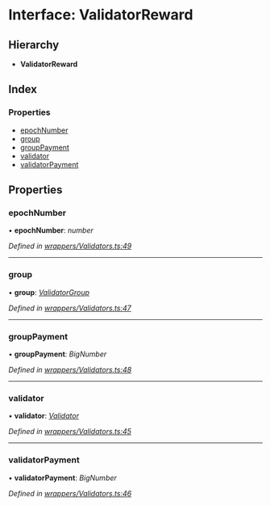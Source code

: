 # Interface: ValidatorReward

## Hierarchy

* **ValidatorReward**

## Index

### Properties

* [epochNumber](_wrappers_validators_.validatorreward.md#epochnumber)
* [group](_wrappers_validators_.validatorreward.md#group)
* [groupPayment](_wrappers_validators_.validatorreward.md#grouppayment)
* [validator](_wrappers_validators_.validatorreward.md#validator)
* [validatorPayment](_wrappers_validators_.validatorreward.md#validatorpayment)

## Properties

###  epochNumber

• **epochNumber**: *number*

*Defined in [wrappers/Validators.ts:49](https://github.com/medhak1/celo-monorepo/blob/master/packages/sdk/contractkit/src/wrappers/Validators.ts#L49)*

___

###  group

• **group**: *[ValidatorGroup](_wrappers_validators_.validatorgroup.md)*

*Defined in [wrappers/Validators.ts:47](https://github.com/medhak1/celo-monorepo/blob/master/packages/sdk/contractkit/src/wrappers/Validators.ts#L47)*

___

###  groupPayment

• **groupPayment**: *BigNumber*

*Defined in [wrappers/Validators.ts:48](https://github.com/medhak1/celo-monorepo/blob/master/packages/sdk/contractkit/src/wrappers/Validators.ts#L48)*

___

###  validator

• **validator**: *[Validator](_wrappers_validators_.validator.md)*

*Defined in [wrappers/Validators.ts:45](https://github.com/medhak1/celo-monorepo/blob/master/packages/sdk/contractkit/src/wrappers/Validators.ts#L45)*

___

###  validatorPayment

• **validatorPayment**: *BigNumber*

*Defined in [wrappers/Validators.ts:46](https://github.com/medhak1/celo-monorepo/blob/master/packages/sdk/contractkit/src/wrappers/Validators.ts#L46)*
